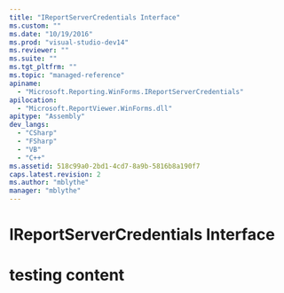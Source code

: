 ```yaml
---
title: "IReportServerCredentials Interface"
ms.custom: ""
ms.date: "10/19/2016"
ms.prod: "visual-studio-dev14"
ms.reviewer: ""
ms.suite: ""
ms.tgt_pltfrm: ""
ms.topic: "managed-reference"
apiname: 
  - "Microsoft.Reporting.WinForms.IReportServerCredentials"
apilocation: 
  - "Microsoft.ReportViewer.WinForms.dll"
apitype: "Assembly"
dev_langs: 
  - "CSharp"
  - "FSharp"
  - "VB"
  - "C++"
ms.assetid: 518c99a0-2bd1-4cd7-8a9b-5816b8a190f7
caps.latest.revision: 2
ms.author: "mblythe"
manager: "mblythe"
---
```

# IReportServerCredentials Interface
# testing content